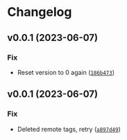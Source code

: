 # Changelog

<!--next-version-placeholder-->

## v0.0.1 (2023-06-07)

### Fix

* Reset version to 0 again ([`186b473`](https://github.com/psychoanalyze/psychoanalyze/commit/186b4736c9b9045a58ef02547f6eee8512db6d8f))

## v0.0.1 (2023-06-07)

### Fix

* Deleted remote tags, retry ([`a897d49`](https://github.com/psychoanalyze/psychoanalyze/commit/a897d495a796f01fb18b2f1925c7ce18c7f4a587))
